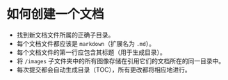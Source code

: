 # 如何创建一个文档

 - 找到新文档文件所属的正确子目录。
 - 每个文档文件都应该是 ``markdown``（扩展名为 ``.md``）。
 - 每个文档文件的第一行应包含其标题（用于生成目录）。
 - 将 ``/images`` 子文件夹中的所有图像存储在引用它们的文档所在的同一目录中。
 - 每次提交都会自动生成目录（TOC），所有更改都将相应地进行。
